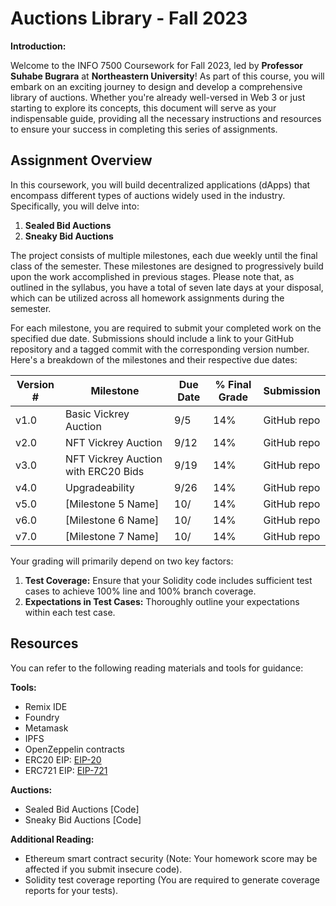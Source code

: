 # Auctions Library - Fall 2023

**Introduction:**

Welcome to the INFO 7500 Coursework for Fall 2023, led by **Professor Suhabe Bugrara** at **Northeastern University**! As part of this course, you will embark on an exciting journey to design and develop a comprehensive library of auctions. Whether you're already well-versed in Web 3 or just starting to explore its concepts, this document will serve as your indispensable guide, providing all the necessary instructions and resources to ensure your success in completing this series of assignments.

## Assignment Overview

In this coursework, you will build decentralized applications (dApps) that encompass different types of auctions widely used in the industry. Specifically, you will delve into:

1. **Sealed Bid Auctions**
2. **Sneaky Bid Auctions**

The project consists of multiple milestones, each due weekly until the final class of the semester. These milestones are designed to progressively build upon the work accomplished in previous stages. Please note that, as outlined in the syllabus, you have a total of seven late days at your disposal, which can be utilized across all homework assignments during the semester.

For each milestone, you are required to submit your completed work on the specified due date. Submissions should include a link to your GitHub repository and a tagged commit with the corresponding version number. Here's a breakdown of the milestones and their respective due dates:

| Version # | Milestone                           | Due Date | % Final Grade | Submission  |
| --------- | ----------------------------------- | -------- | ------------- | ----------- |
| v1.0      | Basic Vickrey Auction               | 9/5      | 14%           | GitHub repo |
| v2.0      | NFT Vickrey Auction                 | 9/12     | 14%           | GitHub repo |
| v3.0      | NFT Vickrey Auction with ERC20 Bids | 9/19     | 14%           | GitHub repo |
| v4.0      | Upgradeability                      | 9/26     | 14%           | GitHub repo |
| v5.0      | [Milestone 5 Name]                  | 10/      | 14%           | GitHub repo |
| v6.0      | [Milestone 6 Name]                  | 10/      | 14%           | GitHub repo |
| v7.0      | [Milestone 7 Name]                  | 10/      | 14%           | GitHub repo |

Your grading will primarily depend on two key factors:

1. **Test Coverage:** Ensure that your Solidity code includes sufficient test cases to achieve 100% line and 100% branch coverage.
2. **Expectations in Test Cases:** Thoroughly outline your expectations within each test case.

## Resources

You can refer to the following reading materials and tools for guidance:

**Tools:**

- Remix IDE
- Foundry
- Metamask
- IPFS
- OpenZeppelin contracts
- ERC20 EIP: [EIP-20](https://eips.ethereum.org/EIPS/eip-20)
- ERC721 EIP: [EIP-721](https://eips.ethereum.org/EIPS/eip-721)

**Auctions:**

- Sealed Bid Auctions [Code]
- Sneaky Bid Auctions [Code]

**Additional Reading:**

- Ethereum smart contract security (Note: Your homework score may be affected if you submit insecure code).
- Solidity test coverage reporting (You are required to generate coverage reports for your tests).
